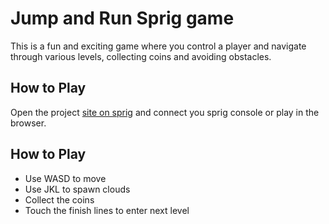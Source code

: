 # Jump and Run Sprig game

This is a fun and exciting game where you control a player and navigate through various levels, collecting coins and avoiding obstacles.

## How to Play

Open the project [site on sprig](https://sprig.hackclub.com/~/oEZcPBvotzz69KrX9wEb) and connect you sprig console or play in the browser.

## How to Play

- Use WASD to move
- Use JKL to spawn clouds
- Collect the coins
- Touch the finish lines to enter next level